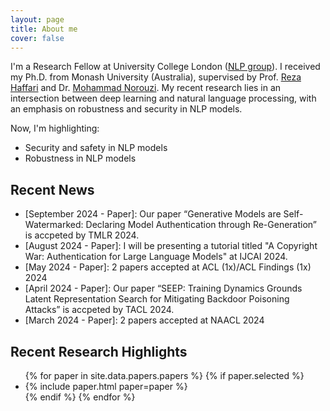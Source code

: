 ```yaml
---
layout: page
title: About me
cover: false
---
```


I'm a Research Fellow at University College London ([NLP group](https://nlp.cs.ucl.ac.uk/)). I received my Ph.D. from Monash University (Australia), supervised by Prof. [Reza Haffari](http://users.monash.edu.au/~gholamrh/) and Dr. [Mohammad Norouzi](https://norouzi.github.io/). My recent research lies in an intersection between deep learning and natural language processing, with an emphasis on robustness and security in NLP models.

Now, I'm highlighting:
* Security and safety in NLP models
* Robustness in NLP models 

## Recent News
* \[September 2024 - Paper\]: Our paper “Generative Models are Self-Watermarked: Declaring Model Authentication through Re-Generation” is accpeted by TMLR 2024.
* \[August 2024 - Paper\]: I will be presenting a tutorial titled "A Copyright War: Authentication for Large Language Models" at IJCAI 2024.
* \[May 2024 - Paper\]: 2 papers accepted at ACL (1x)/ACL Findings (1x) 2024
* \[April 2024 - Paper\]: Our paper “SEEP: Training Dynamics Grounds Latent Representation Search for Mitigating Backdoor Poisoning Attacks” is accpeted by TACL 2024.
* \[March 2024 - Paper\]: 2 papers accepted at NAACL 2024

## Recent Research Highlights

<ul>
{% for paper in site.data.papers.papers %}
  {% if paper.selected %}
  <li>
  {% include paper.html paper=paper %}
  </li>
  {% endif %}
{% endfor %}
</ul>

